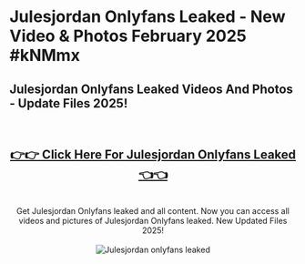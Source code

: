 # Julesjordan Onlyfans Leaked - New Video & Photos February 2025 #kNMmx

<h2>Julesjordan Onlyfans Leaked Videos And Photos - Update Files 2025!</h2>
<br>
<div align="center">
<h2><a href="https://links2leaks.com?utm_source=julesjordan&utm_medium=git92" rel="nofollow">👉👉 Click Here For Julesjordan Onlyfans Leaked 👈👈</a></h2>
<br>
Get Julesjordan Onlyfans leaked and all content. Now you can access all videos and pictures of Julesjordan Onlyfans leaked. New Updated Files 2025!
<br>
<br>
<a href="https://links2leaks.com?utm_source=julesjordan&utm_medium=git92" rel="nofollow" data-target="animated-image.originalLink"><img src="https://i.ibb.co/Gkj2r4b/banner.png" alt="Julesjordan onlyfans leaked" style="max-width: 100%; display: inline-block;" data-target="animated-image.originalImage"></a>
</div>
<br>
